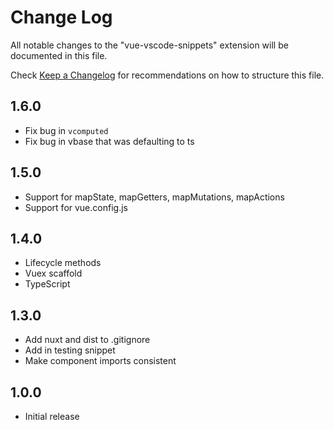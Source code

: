 # Change Log

All notable changes to the "vue-vscode-snippets" extension will be documented in this file.

Check [Keep a Changelog](http://keepachangelog.com/) for recommendations on how to structure this file.

## 1.6.0

* Fix bug in `vcomputed`
* Fix bug in vbase that was defaulting to ts

## 1.5.0

* Support for mapState, mapGetters, mapMutations, mapActions
* Support for vue.config.js

## 1.4.0

* Lifecycle methods
* Vuex scaffold
* TypeScript

## 1.3.0

* Add nuxt and dist to .gitignore
* Add in testing snippet
* Make component imports consistent

## 1.0.0

* Initial release
